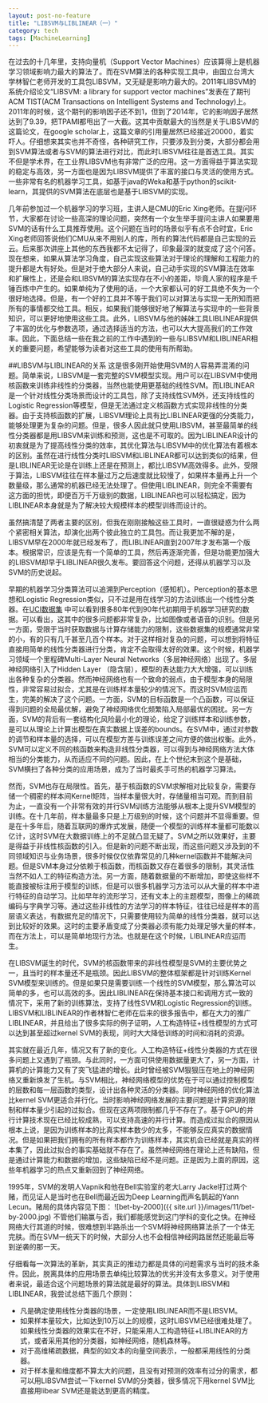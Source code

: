 ```yaml
---
layout: post-no-feature
title: "LIBSVM与LIBLINEAR（一）"
category: tech
tags: [MachineLearning]
---
```


在过去的十几年里，支持向量机（Support Vector Machines）应该算得上是机器学习领域影响力最大的算法了。而在SVM算法的各种实现工具中，由国立台湾大学林智仁老师开发的工具包LIBSVM，又无疑是影响力最大的。2011年LIBSVM的系统介绍论文“LIBSVM: a library for support vector machines”发表在了期刊ACM TIST(ACM Transactions on Intelligent Systems and Technology)上。2011年的时候，这个期刊的影响因子还不到1，但到了2014年，它的影响因子居然达到了9.39，把TPAMI都甩出了一大截。这其中贡献最大的当然是关于LIBSVM的这篇论文，在google scholar上，这篇文章的引用量居然已经接近20000，着实吓人。仔细想来其实也并不奇怪，各种研究工作，只要涉及到分类，大部分都会用到SVM算法或者与SVM的算法进行对比，而此时LIBSVM往往是首选工具。其实不但是学术界，在工业界LIBSVM也有非常广泛的应用。这一方面得益于算法实现的稳定与高效，另一方面也是因为LIBSVM提供了丰富的接口与灵活的使用方式。一些非常有名的机器学习工具，如基于java的Weka和基于python的scikit-learn，其提供的SVM算法在底层也是基于LIBSVM的实现。

几年前参加过一个机器学习的学习班，主讲人是CMU的Eric Xing老师。在提问环节，大家都在讨论一些高深的理论问题，突然有一个女生举手提问主讲人如果要用SVM的话有什么工具推荐使用。这个问题在当时的场景似乎有点不合时宜，Eric Xing老师回答说他们CMU从来不用别人的库，所有的算法代码都是自己实现的云云。后来那次讲座上其他的东西我都不太记得了，印象最深的就变成了这个问答。现在想来，如果从算法学习角度，自己实现这些算法对于理论的理解和工程能力的提升都是大有好处。但是对于绝大部分人来说，自己动手实现的SVM算法在效率和扩展性上，还是会和LIBSVM的算法实现存在不小的差距，毕竟人家的程序是千锤百炼中产生的。如果单纯为了使用的话，一个大家都认可的好工具绝不失为一个很好地选择。但是，有一个好的工具并不等于我们可以对算法与实现一无所知而把所有的事情都交给工具。相反，如果我们能够很好地了解算法与实现中的一些背景知识，可以更好地使用这些工具。此外，LIBSVM与他的姊妹工具LIBLINEAR提供了丰富的优化与参数选项，通过选择适当的方法，也可以大大提高我们的工作效率。因此，下面总结一些在我之前的工作中遇到的一些与LIBSVM和LIBLINEAR相关的重要问题，希望能够为读者对这些工具的使用有所帮助。

##LIBSVM与LIBLINEAR的关系
这是很多刚开始使用SVM的人容易弄混淆的问题。简单来说，LIBSVM是一套完整的SVM模型实现。用户可以在LIBSVM中使用核函数来训练非线性的分类器，当然也能使用更基础的线性SVM。而LIBLINEAR是一个针对线性分类场景而设计的工具包，除了支持线性SVM外，还支持线性的Logistic Regression等模型，但是无法通过定义核函数方式实现非线性的分类器。由于支持核函数的扩展，LIBSVM理论上具有比LIBLINEAR更强的分类能力，能够处理更为复杂的问题。但是，很多人因此就只使用LIBSVM，甚至最简单的线性分类器都是用LIBSVM来训练和预测，这也是不可取的。因为LIBLINEAR设计的初衷就是为了提高线性分类的效率，其优化算法与LIBSVM中的优化算法有着根本的区别。虽然在进行线性分类时LIBSVM和LIBLINEAR都可以达到类似的结果，但是LIBLINEAR无论是在训练上还是在预测上，都比LIBSVM高效得多。此外，受限于算法，LIBSVM往往在样本量过万之后速度就比较慢了，如果样本量再上升一个数量级，那么通常的机器已经无法处理了。但使用LIBLINEAR，则完全不需要有这方面的担忧，即便百万千万级别的数据，LIBLINEAR也可以轻松搞定，因为LIBLINEAR本身就是为了解决较大规模样本的模型训练而设计的。

虽然搞清楚了两者主要的区别，但我在刚刚接触这些工具时，一直很疑惑为什么两个紧密相关算法，却演化出两个彼此独立的工具包。而让我更加不解的是，LIBSVM早在2000年就已经发布了，而LIBLINEAR直到2007年才发布第一个版本。根据常识，应该是先有一个简单的工具，然后再逐渐完善，但是功能更加强大的LIBSVM却早于LIBLINEAR很久发布。要回答这个问题，还得从机器学习以及SVM的历史说起。

早期的机器学习分类算法可以追溯到Perception（感知机）。Perception的基本思想和Logistic Regression类似，只不过是用在线学习的方法训练出一个线性分类器。在[UCI数据集](https://archive.ics.uci.edu/ml/datasets.html) 中可以看到很多80年代到90年代初期用于机器学习研究的数据。可以看出，这其中的很多问题都非常复杂，比如图像或者语音的识别。但是另一方面，受限于当时获取数据与计算存储能力的限制，这些数据集的规模通常非常的小，有的只有几千甚至几百个样本。对于这样相对复杂的问题，可以想到将特征直接用简单的线性分类器进行分类，肯定不会取得太好的效果。这个时候，机器学习领域一个里程碑Multi-Layer Neural Networks（多层神经网络）出现了。多层神经网络引入了Hidden Layer （隐含层），模型的表达能力大大增强，可以训练出各种复杂的分类器。然而神经网络也有一个致命的弱点，由于模型本身的局限性，非常容易过拟合，尤其是在训练样本量较少的情况下。而这时SVM应运而生，完美的解决了这个问题。一方面，SVM的目标函数是一个凸函数，可以保证得到问题的全局最优解，避免了神经网络优化频繁陷入局部最优的困扰。另一方面，SVM的背后有一套结构化风险最小化的理论，给定了训练样本和训练参数，是可以从理论上计算出模型在真实数据上误差的bounds。在SVM中，通过对参数的调节和样本量的选择，可以在模型方差与训练误差之间方便的做出权衡。此外，SVM可以定义不同的核函数来构造非线性分类器，可以得到与神经网络方法大体相当的分类能力，从而适应不同的问题。因此，在上个世纪末到这个是基础，SVM横扫了各种分类的应用场景，成为了当时最炙手可热的机器学习算法。

然而，SVM也存在局限性。首先，基于核函数的SVM求解相对比较复杂，需要存储一个稠密的样本间Kernel矩阵，当样本量很大时，存储量相当可观。而到目前为止，一直没有一个非常有效的并行SVM训练方法能够从根本上提升SVM模型的训练。在十几年前，样本量最多只是上万级别的时候，这个问题并不显得重要。但是在十多年后，随着互联网的爆炸式发展，随便一个模型的训练样本量都可能数以亿计，这时SVM在大数据训练上的不足就凸显无疑了。SVM之所以效果好，主要是得益于非线性核函数的引入。但是新的问题不断出现，而这些问题又涉及到的不同领域知识与业务场景，很多时候仅仅依靠常见的几种kernel函数并不能解决问题。但是SVM本身过分依赖于核函数，而核函数又存在着很多的限制，其灵活性当然不如人工的特征构造方法。另一方面，随着数据量的不断增加，即使这些样不能直接被标注用于模型的训练，但是可以很多机器学习方法可以从大量的样本中进行特征的自动学习。比如早年的流形学习，还有文本上的主题模型，图像上的稀疏编码与字典学习等。通过这些非线性的方法学习的样本特征，往往已经是样本的高层语义表达，有数据充足的情况下，只需要使用较为简单的线性分类器，就可以达到比较好的效果。这时的主要矛盾变成了分类器必须有能力处理足够大量的样本，而在方法上，可以是简单地现行方法。也就是在这个时候，LIBLINEAR应运而生。

在LIBSVM诞生的时代，SVM的核函数带来的非线性模型是SVM的主要优势之一，且当时的样本量还不是瓶颈。因此LIBSVM的整体框架都是针对训练Kernel SVM模型来训练的。但是如果只是需要训练一个线性的SVM模型，那么算法可以简单的多，也可以高效的多。因此LIBLINEAR在保持基本接口和调用方式一致的情况下，采用了新的训练算法，支持了线性SVM和Logistic Regression的训练。LIBSVM和LIBLINEAR的作者林智仁老师在后来的很多报告中，都在大力的推广LIBLINEAR，并且给出了很多实际的例子证明，人工构造特征+线性模型的方式可以达到甚至超过kernel SVM的表现，同时大大降低训练的时间和消耗的资源。

其实就在最近几年，情况又有了新的变化。人工构造特征+线性分类器的方式在很多问题上又遇到了瓶颈。与此同时，一方面可供使用数据量更大了，另一方面，计算机的计算能力又有了突飞猛进的增长。此时曾经被SVM狠狠压在地上的神经网络又重新焕发了生机。与SVM相比，神经网络模型的优势在于可以通过控制模型的层数和每一层函数的类型，设计出各种灵活的分类器。同时神经网络的优化算法比kernel SVM更适合并行化。当时影响神经网络发展的主要问题是计算资源的限制和样本量少引起的过拟合。但现在这两项限制都几乎不存在了。基于GPU的并行计算技术现在已经比较成熟，可以支持高速的并行计算。而造成过拟合的原因从根本上说，是因为训练样本的比真实样本数少的太多，不能够反应真实的数据情况。但是如果把我们拥有的所有样本都作为训练样本，其实机会已经就是真实的样本集了，因此过拟合的事实基础就不存在了。虽然神经网络在理论上还有缺陷，但是通过计算能力和数据的增加，这些缺陷已经不是问题。正是因为上面的原因，这些年机器学习的热点又重新回到了神经网络。

1995年，SVM的发明人Vapnik和他在Bell实验室的老大Larry Jackel打过两个赌，而见证人是当时也在Bell而最近因为Deep Learning而声名鹊起的Yann Lecun。赌局的具体内容见下图：
![bet-by-2000]({{ site.url }}/images/11/bet-by-2000.jpg)
不管他们输赢与否，我们都能感觉到这门学科的变化之快。在神经网络大行其道的时候，很难想到半路杀出一个SVM将神经网络算法杀了一个体无完肤。而在SVM一统天下的时候，大部分人也不会相信神经网路居然还能最后等到逆袭的那一天。

仔细看每一次算法的革新，其实真正的推动力都是具体的问题需求与当时的技术条件。因此，脱离具体的应用场景去单纯比较算法的优劣并没有太多意义。对于使用者来说，最适合这个问题场景的算法就是最好的算法。具体到LIBSVM和LIBLINEAR，我尝试总结下面几个原则：

*	凡是确定使用线性分类器的场景，一定使用LIBLINEAR而不是LIBSVM。
*	如果样本量较大，比如达到10万以上的规模，这时LIBSVM已经很难处理了。如果线性分类器的效果实在不好，只能采用人工构造特征+LIBLINEAR的方式，或者采用其他的分类器，如神经网络，随机森林等。
*	对于高维稀疏数据，典型的如文本的向量空间表示，一般都采用线性的分类器。
*	对于样本量和维度都不算太大的问题，且没有对预测的效率有过分的需求，都可以用LIBSVM尝试一下kernel SVM的分类器，很多情况下用kernel SVM比直接用libear SVM还是能达到更高的精度。
  
